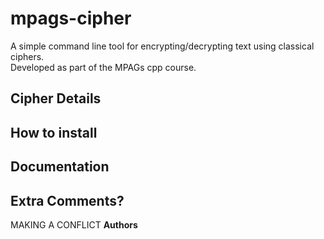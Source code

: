 # mpags-cipher
A simple command line tool for encrypting/decrypting text using classical ciphers.  
Developed as part of the MPAGs cpp course.  

## Cipher Details

## How to install

## Documentation

## Extra Comments?
MAKING A CONFLICT
**Authors** 
